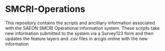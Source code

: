 # SMCRI-Operations
This repository contains the scripts and ancilliary information associated with the SAEON SMCRI Operational information system.
These scripts take new information submitted to the system via a Survey123 form and then updates the feature layers and .csv files in arcgis online with the new information 
